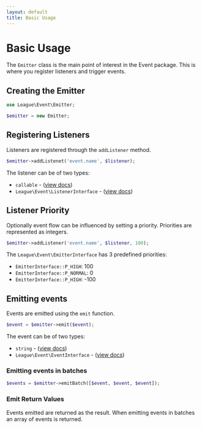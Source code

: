 ```yaml
---
layout: default
title: Basic Usage
---
```


# Basic Usage

The `Emitter` class is the main point of interest in the Event package. This is where you
register listeners and trigger events.

## Creating the Emitter

~~~ php
use League\Event\Emitter;

$emitter = new Emitter;
~~~

## Registering Listeners

Listeners are registered through the `addListener` method.

~~~ php
$emitter->addListenet('event.name', $listener);
~~~

The listener can be of two types:

* `callable` - ([view docs](/dev-master/listeners/callables/))
* `League\Event\ListenerInterface` - ([view docs](/dev-master/listeners/classes/))

## Listener Priority

Optionally event flow can be influenced by setting a priority. Priorities are represented
as integers.

~~~ php
$emitter->addListener('event.name', $listener, 100);
~~~

The `League\Event\EmitterInterface` has 3 predefined priorities:

* `EmitterInterface::P_HIGH`: 100
* `EmitterInterface::P_NORMAL`: 0
* `EmitterInterface::P_HIGH`: -100

## Emitting events

Events are emitted using the `emit` function.

~~~ php
$event = $emitter->emit($event);
~~~

The event can be of two types:

* `string` - ([view docs](/dev-master/events/named/))
* `League\Event\EventInterface` - ([view docs](/dev-master/events/classes/))

### Emitting events in batches

~~~ php
$events = $emitter->emitBatch([$event, $event, $event]);
~~~

### Emit Return Values

Events emitted are returned as the result. When emitting events in batches an array
of events is returned.
